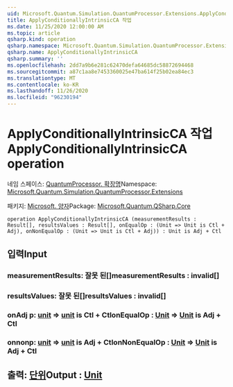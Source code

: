 ```yaml
---
uid: Microsoft.Quantum.Simulation.QuantumProcessor.Extensions.ApplyConditionallyIntrinsicCA
title: ApplyConditionallyIntrinsicCA 작업
ms.date: 11/25/2020 12:00:00 AM
ms.topic: article
qsharp.kind: operation
qsharp.namespace: Microsoft.Quantum.Simulation.QuantumProcessor.Extensions
qsharp.name: ApplyConditionallyIntrinsicCA
qsharp.summary: ''
ms.openlocfilehash: 2dd7a9b6e281c62470defa64685dc58872694468
ms.sourcegitcommit: a87c1aa8e7453360025e47ba614f25b02ea84ec3
ms.translationtype: MT
ms.contentlocale: ko-KR
ms.lasthandoff: 11/26/2020
ms.locfileid: "96230194"
---
```

# <a name="applyconditionallyintrinsicca-operation"></a><span data-ttu-id="91b26-102">ApplyConditionallyIntrinsicCA 작업</span><span class="sxs-lookup"><span data-stu-id="91b26-102">ApplyConditionallyIntrinsicCA operation</span></span>

<span data-ttu-id="91b26-103">네임 스페이스: [QuantumProcessor. 확장명](xref:Microsoft.Quantum.Simulation.QuantumProcessor.Extensions)</span><span class="sxs-lookup"><span data-stu-id="91b26-103">Namespace: [Microsoft.Quantum.Simulation.QuantumProcessor.Extensions](xref:Microsoft.Quantum.Simulation.QuantumProcessor.Extensions)</span></span>

<span data-ttu-id="91b26-104">패키지: [Microsoft. 양자](https://nuget.org/packages/Microsoft.Quantum.QSharp.Core)</span><span class="sxs-lookup"><span data-stu-id="91b26-104">Package: [Microsoft.Quantum.QSharp.Core](https://nuget.org/packages/Microsoft.Quantum.QSharp.Core)</span></span>




```qsharp
operation ApplyConditionallyIntrinsicCA (measurementResults : Result[], resultsValues : Result[], onEqualOp : (Unit => Unit is Ctl + Adj), onNonEqualOp : (Unit => Unit is Ctl + Adj)) : Unit is Adj + Ctl
```


## <a name="input"></a><span data-ttu-id="91b26-105">입력</span><span class="sxs-lookup"><span data-stu-id="91b26-105">Input</span></span>

### <a name="measurementresults--__invalidresult__"></a><span data-ttu-id="91b26-106">measurementResults: __잘못 <Result> 된__[]</span><span class="sxs-lookup"><span data-stu-id="91b26-106">measurementResults : __invalid<Result>__[]</span></span>




### <a name="resultsvalues--__invalidresult__"></a><span data-ttu-id="91b26-107">resultsValues: __잘못 <Result> 된__[]</span><span class="sxs-lookup"><span data-stu-id="91b26-107">resultsValues : __invalid<Result>__[]</span></span>




### <a name="onequalop--unit--unit--is-adj--ctl"></a><span data-ttu-id="91b26-108">onAdj p: [unit](xref:microsoft.quantum.lang-ref.unit) => [unit](xref:microsoft.quantum.lang-ref.unit)  is Ctl + Ctl</span><span class="sxs-lookup"><span data-stu-id="91b26-108">onEqualOp : [Unit](xref:microsoft.quantum.lang-ref.unit) => [Unit](xref:microsoft.quantum.lang-ref.unit)  is Adj + Ctl</span></span>




### <a name="onnonequalop--unit--unit--is-adj--ctl"></a><span data-ttu-id="91b26-109">onnonp: [unit](xref:microsoft.quantum.lang-ref.unit) => [unit](xref:microsoft.quantum.lang-ref.unit)  is Adj + Ctl</span><span class="sxs-lookup"><span data-stu-id="91b26-109">onNonEqualOp : [Unit](xref:microsoft.quantum.lang-ref.unit) => [Unit](xref:microsoft.quantum.lang-ref.unit)  is Adj + Ctl</span></span>





## <a name="output--unit"></a><span data-ttu-id="91b26-110">출력: [단위](xref:microsoft.quantum.lang-ref.unit)</span><span class="sxs-lookup"><span data-stu-id="91b26-110">Output : [Unit](xref:microsoft.quantum.lang-ref.unit)</span></span>

